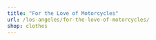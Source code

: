 ```yaml
---
title: "For the Love of Motorcycles"
url: /los-angeles/for-the-love-of-motorcycles/
shop: clothes
---
```


